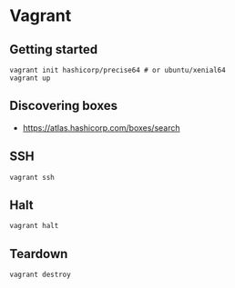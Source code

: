 # Vagrant

## Getting started

```
vagrant init hashicorp/precise64 # or ubuntu/xenial64
vagrant up
```

## Discovering boxes

- https://atlas.hashicorp.com/boxes/search

## SSH

```
vagrant ssh
```

## Halt

```
vagrant halt
```

## Teardown

```
vagrant destroy
```

